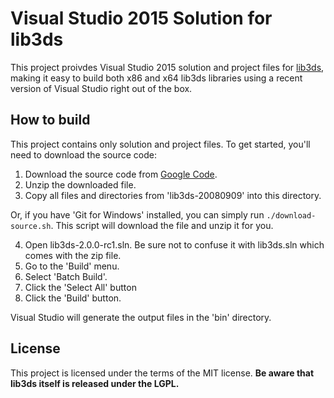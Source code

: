 # Visual Studio 2015 Solution for lib3ds

This project proivdes Visual Studio 2015 solution and project files for [lib3ds](https://code.google.com/archive/p/lib3ds/), making it easy to build both x86 and x64 lib3ds libraries using a recent version of Visual Studio right out of the box.

## How to build

This project contains only solution and project files. To get started, you'll need to download the source code:

1. Download the source code from [Google Code](https://storage.googleapis.com/google-code-archive-downloads/v2/code.google.com/lib3ds/lib3ds-20080909.zip).
2. Unzip the downloaded file.
3. Copy all files and directories from 'lib3ds-20080909' into this directory.

Or, if you have 'Git for Windows' installed, you can simply run `./download-source.sh`. This script will download the file and unzip it for you.

4. Open lib3ds-2.0.0-rc1.sln. Be sure not to confuse it with lib3ds.sln which comes with the zip file.
5. Go to the 'Build' menu.
6. Select 'Batch Build'.
7. Click the 'Select All' button
8. Click the 'Build' button.

Visual Studio will generate the output files in the 'bin' directory.

## License

This project is licensed under the terms of the MIT license.
**Be aware that lib3ds itself is released under the LGPL.**